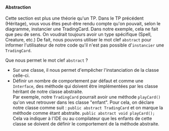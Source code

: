 #### Abstraction
Cette section est plus une théorie qu'un TP.
Dans le TP précédent (Héritage), vous vous êtes peut-être rendu compte qu'on pouvait, selon le diagramme, instancier une TradingCard.
Dans notre exemple, cela ne fait que peu de sens. On voudrait toujours avoir un type spécifique (Spell, Creature, etc.)
De fait, nous pouvons utiliser le mot clef `abstract` pour informer l'utilisateur de notre code qu'il n'est pas possible d'`instancier` une `TradingCard`.

Que nous permet le mot clef `abstract` ?
- Sur une classe, il nous permet d'empêcher l'instanciation de la classe celle-ci.
- Définir un nombre de comportement par défaut et comme une `Interface`, des méthode qui doivent être implémentées par les classe héritant de notre classe abstraite. \
  Par exemple, notre `TradingCard` pourrait avoir une méthode `playCard()` qu'on veut retrouver dans les classe "enfant".
  Pour cela, on déclare notre classe comme suit : `public abstract TradingCard` et on marque la méthode comme étant abstraite. `public abstract void playCard();`
  Cela va indiquer à l'IDE ou au compilateur que les enfants de cette classe se doivent de définir le comportement de la méthode abstraite.